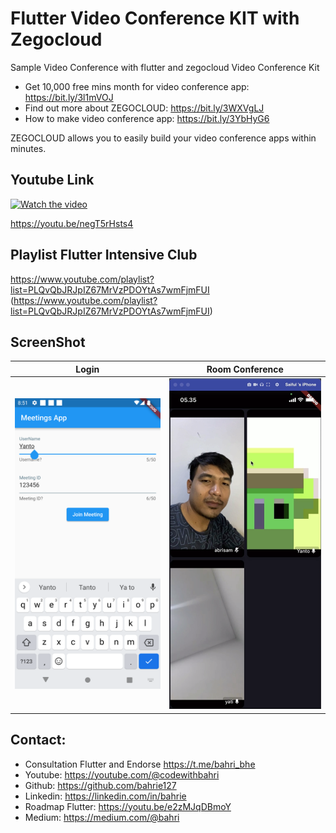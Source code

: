 # Flutter Video Conference KIT with Zegocloud

Sample Video Conference with flutter and zegocloud Video Conference Kit

* Get 10,000 free mins month for video conference app: https://bit.ly/3l1mVOJ
* Find out more about ZEGOCLOUD: https://bit.ly/3WXVgLJ
* How to make video conference app: https://bit.ly/3YbHyG6

ZEGOCLOUD allows you to easily build your video conference apps within minutes.

## Youtube Link

[![Watch the video](https://img.youtube.com/vi/negT5rHsts4/sddefault.jpg)](https://youtu.be/negT5rHsts4)

https://youtu.be/negT5rHsts4

## Playlist Flutter Intensive Club

https://www.youtube.com/playlist?list=PLQvQbJRJpIZ67MrVzPDOYtAs7wmFjmFUI (https://www.youtube.com/playlist?list=PLQvQbJRJpIZ67MrVzPDOYtAs7wmFjmFUI)


## ScreenShot

| Login         | Room Conference           |
|--------------|----------------|
| <img src="3.png" width="300"/> | <img src="1.png" width="300"/>      |


## Contact:
* Consultation Flutter and Endorse https://t.me/bahri_bhe
* Youtube: https://youtube.com/@codewithbahri
* Github: https://github.com/bahrie127
* Linkedin: https://linkedin.com/in/bahrie
* Roadmap Flutter: https://youtu.be/e2zMJqDBmoY
* Medium: https://medium.com/@bahri



